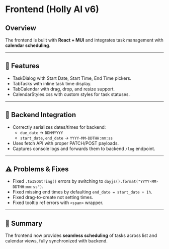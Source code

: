 # Frontend (Holly AI v6)

## Overview
The frontend is built with **React + MUI** and integrates task management with **calendar scheduling**.

---

## 🎨 Features
- TaskDialog with Start Date, Start Time, End Time pickers.
- TabTasks with inline task time display.
- TabCalendar with drag, drop, and resize support.
- CalendarStyles.css with custom styles for task statuses.

---

## 🔌 Backend Integration
- Correctly serializes dates/times for backend:
  - `due_date` → `DDMMYYYY`
  - `start_date`, `end_date` → `YYYY-MM-DDTHH:mm:ss`
- Uses fetch API with proper PATCH/POST payloads.
- Captures console logs and forwards them to backend `/log` endpoint.

---

## ⚠️ Problems & Fixes
- Fixed `.toISOString()` errors by switching to `dayjs().format("YYYY-MM-DDTHH:mm:ss")`.
- Fixed missing end times by defaulting `end_date = start_date + 1h`.
- Fixed drag-to-create not setting times.
- Fixed tooltip ref errors with `<span>` wrapper.

---

## 📝 Summary
The frontend now provides **seamless scheduling** of tasks across list and calendar views, fully synchronized with backend.